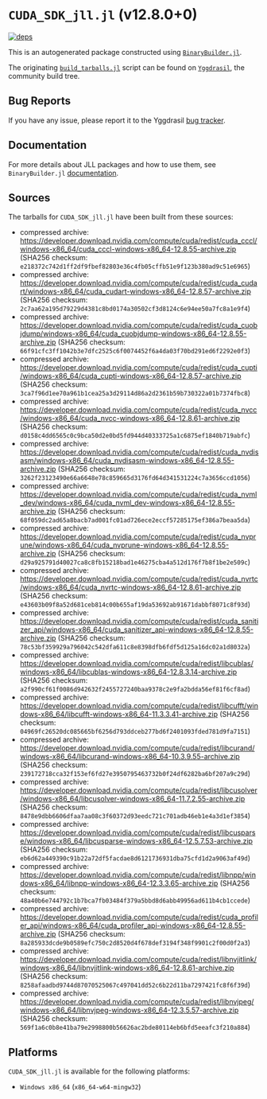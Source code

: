 # `CUDA_SDK_jll.jl` (v12.8.0+0)

[![deps](https://juliahub.com/docs/CUDA_SDK_jll/deps.svg)](https://juliahub.com/ui/Packages/General/CUDA_SDK_jll/)

This is an autogenerated package constructed using [`BinaryBuilder.jl`](https://github.com/JuliaPackaging/BinaryBuilder.jl).

The originating [`build_tarballs.jl`](https://github.com/JuliaPackaging/Yggdrasil/blob/4c8c297690e55c56ef29412124e4a3a75f0f960e/C/CUDA/CUDA_SDK@12.8/build_tarballs.jl) script can be found on [`Yggdrasil`](https://github.com/JuliaPackaging/Yggdrasil/), the community build tree.

## Bug Reports

If you have any issue, please report it to the Yggdrasil [bug tracker](https://github.com/JuliaPackaging/Yggdrasil/issues).

## Documentation

For more details about JLL packages and how to use them, see `BinaryBuilder.jl` [documentation](https://docs.binarybuilder.org/stable/jll/).

## Sources

The tarballs for `CUDA_SDK_jll.jl` have been built from these sources:

* compressed archive: https://developer.download.nvidia.com/compute/cuda/redist/cuda_cccl/windows-x86_64/cuda_cccl-windows-x86_64-12.8.55-archive.zip (SHA256 checksum: `e218372c742d1ff2df9fbef82803e36c4fb05cffb51e9f123b380ad9c51e6965`)
* compressed archive: https://developer.download.nvidia.com/compute/cuda/redist/cuda_cudart/windows-x86_64/cuda_cudart-windows-x86_64-12.8.57-archive.zip (SHA256 checksum: `2c7aa62a195d79229d4381c8bd0174a30502cf3d8124c6e94ee50a7fc8a1e9f4`)
* compressed archive: https://developer.download.nvidia.com/compute/cuda/redist/cuda_cuobjdump/windows-x86_64/cuda_cuobjdump-windows-x86_64-12.8.55-archive.zip (SHA256 checksum: `66f91cfc3ff1042b3e7dfc2525c6f0074452f6a4da03f70bd291ed6f2292e0f3`)
* compressed archive: https://developer.download.nvidia.com/compute/cuda/redist/cuda_cupti/windows-x86_64/cuda_cupti-windows-x86_64-12.8.57-archive.zip (SHA256 checksum: `3ca7f96d1ee70a961b1cea25a3d29114d86a2d2361b59b730322a01b7374fbc8`)
* compressed archive: https://developer.download.nvidia.com/compute/cuda/redist/cuda_nvcc/windows-x86_64/cuda_nvcc-windows-x86_64-12.8.61-archive.zip (SHA256 checksum: `d0158c4dd6565c0c9bca50d2e0bd5fd944d40333725a1c6875ef1840b719abfc`)
* compressed archive: https://developer.download.nvidia.com/compute/cuda/redist/cuda_nvdisasm/windows-x86_64/cuda_nvdisasm-windows-x86_64-12.8.55-archive.zip (SHA256 checksum: `3262f23123490e66a6648e78c859665d3176fd64d341531224c7a3656ccd1056`)
* compressed archive: https://developer.download.nvidia.com/compute/cuda/redist/cuda_nvml_dev/windows-x86_64/cuda_nvml_dev-windows-x86_64-12.8.55-archive.zip (SHA256 checksum: `68f059dc2ad65a8bacb7ad001fc01ad726ece2eccf57285175ef386a7beaa5da`)
* compressed archive: https://developer.download.nvidia.com/compute/cuda/redist/cuda_nvprune/windows-x86_64/cuda_nvprune-windows-x86_64-12.8.55-archive.zip (SHA256 checksum: `d29a925791d40027ca8c8fb15218bad1e46275cba4a512d176f7b8f1be2e509c`)
* compressed archive: https://developer.download.nvidia.com/compute/cuda/redist/cuda_nvrtc/windows-x86_64/cuda_nvrtc-windows-x86_64-12.8.61-archive.zip (SHA256 checksum: `e43603b09f8a52d681ceb814c00b655af19da53692ab91671dabbf8071c8f93d`)
* compressed archive: https://developer.download.nvidia.com/compute/cuda/redist/cuda_sanitizer_api/windows-x86_64/cuda_sanitizer_api-windows-x86_64-12.8.55-archive.zip (SHA256 checksum: `78c53bf359929a796042c542dfa611c8e8398dfb6fdf5d125a16dc02a1d8032a`)
* compressed archive: https://developer.download.nvidia.com/compute/cuda/redist/libcublas/windows-x86_64/libcublas-windows-x86_64-12.8.3.14-archive.zip (SHA256 checksum: `a2f990cf61f0086d942632f2455727240baa9378c2e9fa2bdda56ef81f6cf8ad`)
* compressed archive: https://developer.download.nvidia.com/compute/cuda/redist/libcufft/windows-x86_64/libcufft-windows-x86_64-11.3.3.41-archive.zip (SHA256 checksum: `04969fc26520dc085665bf6256d793ddceb277bd6f2401093fded781d9fa7151`)
* compressed archive: https://developer.download.nvidia.com/compute/cuda/redist/libcurand/windows-x86_64/libcurand-windows-x86_64-10.3.9.55-archive.zip (SHA256 checksum: `239172718cca32f153ef6fd27e3950795463732b0f24df6282ba6bf207a9c29d`)
* compressed archive: https://developer.download.nvidia.com/compute/cuda/redist/libcusolver/windows-x86_64/libcusolver-windows-x86_64-11.7.2.55-archive.zip (SHA256 checksum: `8478e9dbb6606dfaa7aa08c3f60372d93eedc721c701adb46eb1e4a3d1ef3854`)
* compressed archive: https://developer.download.nvidia.com/compute/cuda/redist/libcusparse/windows-x86_64/libcusparse-windows-x86_64-12.5.7.53-archive.zip (SHA256 checksum: `eb6d62a449390c91b22a72df5facdae8d6121736931dba75cfd1d2a9063af49d`)
* compressed archive: https://developer.download.nvidia.com/compute/cuda/redist/libnpp/windows-x86_64/libnpp-windows-x86_64-12.3.3.65-archive.zip (SHA256 checksum: `48a40b6e744792c1b7bca7fb03484f379a5bbd8d6abb49956ad611b4cb1ccede`)
* compressed archive: https://developer.download.nvidia.com/compute/cuda/redist/cuda_profiler_api/windows-x86_64/cuda_profiler_api-windows-x86_64-12.8.55-archive.zip (SHA256 checksum: `8a285933dcde9b0589efc750c2d8520d4f678def3194f348f9901c2f00d0f2a3`)
* compressed archive: https://developer.download.nvidia.com/compute/cuda/redist/libnvjitlink/windows-x86_64/libnvjitlink-windows-x86_64-12.8.61-archive.zip (SHA256 checksum: `8258afaadbd9744d87070525067c497041dd52c6b22d11ba7297421fc8f6f39d`)
* compressed archive: https://developer.download.nvidia.com/compute/cuda/redist/libnvjpeg/windows-x86_64/libnvjpeg-windows-x86_64-12.3.5.57-archive.zip (SHA256 checksum: `569f1a6c0b8e41ba79e2998800b56626ac2bde80114eb6bfd5eeafc3f210a884`)

## Platforms

`CUDA_SDK_jll.jl` is available for the following platforms:

* `Windows x86_64` (`x86_64-w64-mingw32`)
